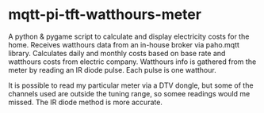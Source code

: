 # mqtt-pi-tft-watthours-meter
A python & pygame script to calculate and display electricity costs for the home.
Receives watthours data from an in-house broker via paho.mqtt library.
Calculates daily and monthly costs based on base rate and watthours costs from electric company.
Watthours info is gathered from the meter by reading an IR diode pulse. Each pulse is one watthour.

It is possible to read my particular meter via a DTV dongle, but some of the channels used are outside the tuning range, so somee readings would me missed. The IR diode method is more accurate.

